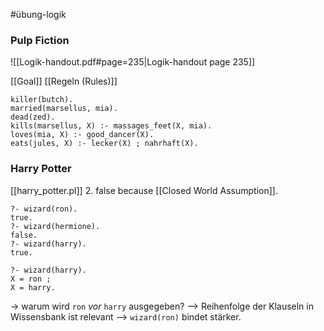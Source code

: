 #übung-logik
### Pulp Fiction

![[Logik-handout.pdf#page=235|Logik-handout page 235]]

[[Goal]]
[[Regeln (Rules)]]

```
killer(butch).
married(marsellus, mia).
dead(zed).
kills(marsellus, X) :- massages_feet(X, mia).
loves(mia, X) :- good_dancer(X).
eats(jules, X) :- lecker(X) ; nahrhaft(X).
```

### Harry Potter

[[harry_potter.pl]]
2. false because [[Closed World Assumption]].
```
?- wizard(ron).
true.
?- wizard(hermione).
false.
?- wizard(harry).
true.

?- wizard(harry).
X = ron ;
X = harry.
```

-> warum wird `ron` _vor_ `harry` ausgegeben?
--> Reihenfolge der Klauseln in Wissensbank ist relevant --> `wizard(ron)` bindet stärker.
